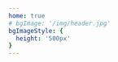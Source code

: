 ```yaml
---
home: true
# bgImage: '/img/header.jpg'
bgImageStyle: {
  height: '500px'
}
---
```


<!-- # Hello VuePress!
这是taxpolat -->
